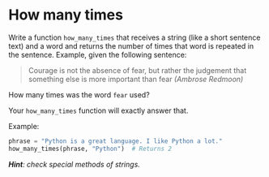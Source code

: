 # How many times

Write a function `how_many_times` that receives a string (like a short sentence text) and a word and returns the number of times that word is repeated in the sentence. Example, given the following sentence:

> Courage is not the absence of fear, but rather the judgement that something else is more important than fear
_(Ambrose Redmoon)_

How many times was the word `fear` used?

Your `how_many_times` function will exactly answer that. 

Example:

```python
phrase = "Python is a great language. I like Python a lot."
how_many_times(phrase, "Python")  # Returns 2
```

_**Hint**: check special methods of strings._
